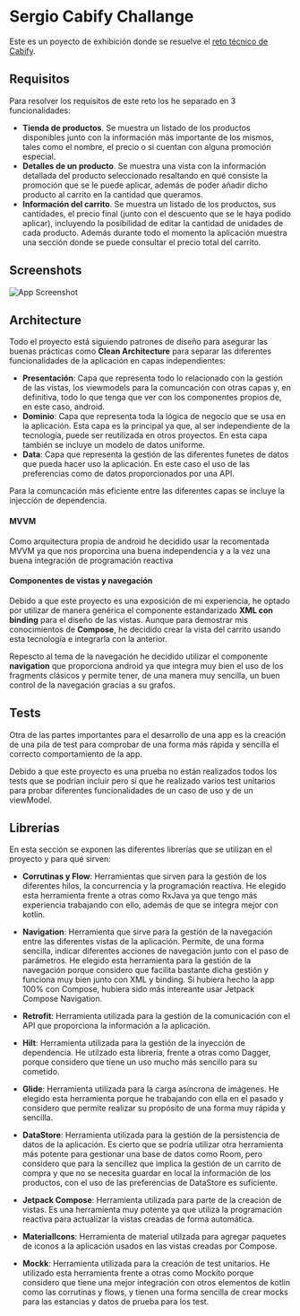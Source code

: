 
# Sergio Cabify Challange

Este es un poyecto de exhibición donde se resuelve el [reto técnico de Cabify](https://github.com/cabify/MobileChallenge).


## Requisitos
Para resolver los requisitos de este reto los he separado en 3 funcionalidades:

- **Tienda de productos**. Se muestra un listado de los productos disponibles junto con la información más importante de los mismos, tales como el nombre, el precio o si cuentan con alguna promoción especial.
- **Detalles de un producto**. Se muestra una vista con la información detallada del producto seleccionado resaltando en qué consiste la promoción que se le puede aplicar, además de poder añadir dicho producto al carrito en la cantidad que queramos.
- **Información del carrito**. Se muestra un listado de los productos, sus cantidades, el precio final (junto con el descuento que se le haya podido aplicar), incluyendo la posibilidad de editar la cantidad de unidades de cada producto. Además durante todo el momento la aplicación muestra una sección donde se puede consultar el precio total del carrito.


## Screenshots

![App Screenshot](https://via.placeholder.com/468x300?text=App+Screenshot+Here)


## Architecture
Todo el proyecto está siguiendo patrones de diseño para asegurar las buenas prácticas como **Clean Architecture** para separar las diferentes funcionalidades de la aplicación en capas independientes:

- **Presentación**: Capa que representa todo lo relacionado con la gestión de las vistas, los viewmodels para la comuncación con otras capas y, en definitiva, todo lo que tenga que ver con los componentes propios de, en este caso, android.
- **Dominio**: Capa que representa toda la lógica de negocio que se usa en la aplicación. Esta capa es la principal ya que, al ser independiente de la tecnología, puede ser reutilizada en otros proyectos. En esta capa también se incluye un modelo de datos uniforme.
- **Data**: Capa que representa la gestión de las diferentes funetes de datos que pueda hacer uso la aplicación. En este caso el uso de las preferencias como de datos proporcionados por una API.

Para la comuncación más eficiente entre las diferentes capas se incluye la injección de dependencia.

#### MVVM
Como arquitectura propia de android he decidido usar la recomentada MVVM ya que nos proporcina una buena independencia y a la vez una buena integración de programación reactiva

#### Componentes de vistas y navegación
Debido a que este proyecto es una exposición de mi experiencia, he optado por utilizar de manera genérica el componente estandarizado **XML con binding** para el diseño de las vistas. Aunque para demostrar mis conocimientos de **Compose**, he decidido crear la vista del carrito usando esta tecnología e integrarla con la anterior.

Repescto al tema de la navegación he decidido utilizar el componente **navigation** que proporciona android ya que integra muy bien el uso de los fragments clásicos y permite tener, de una manera muy sencilla, un buen control de la navegación gracias a su grafos.
## Tests

Otra de las partes importantes para el desarrollo de una app es la creación de una pila de test para comprobar de una forma más rápida y sencilla el correcto comportamiento de la app.

Debido a que este proyecto es una prueba no están realizados todos los tests que se podrían incluir pero sí que he realizado varios test unitarios para probar diferentes funcionalidades de un caso de uso y de un viewModel.

## Librerías
En esta sección se exponen las diferentes librerías que se utilizan en el proyecto y para qué sirven:

- **Corrutinas y Flow**: Herramientas que sirven para la gestión de los diferentes hilos, la concurrencia y la programación reactiva. He elegido esta herramienta frente a otras como RxJava ya que tengo más experiencia trabajando con ello, además de que se integra mejor con kotlin.

- **Navigation**: Herramienta que sirve para la gestión de la navegación entre las diferentes vistas de la aplicación. Permite, de una forma sencilla, indicar diferentes acciones de navegación junto con el paso de parámetros. He elegido esta herramienta para la gestión de la navegación porque considero que facilita bastante dicha gestión y funciona muy bien junto con XML y binding. Si hubiera hecho la app 100% con Compose, hubiera sido más intereante usar Jetpack Compose Navigation.

- **Retrofit**: Herramienta utilizada para la gestión de la comunicación con el API que proporciona la información a la aplicación.

- **Hilt**: Herramienta utilizada para la gestión de la inyección de dependencia. He utilzado esta librería, frente a otras como Dagger, porque considero que tiene un uso mucho más sencillo para su cometido.

- **Glide**: Herramienta utilizada para la carga asíncrona de imágenes. He elegido esta herramienta porque he trabajando con ella en el pasado y considero que permite realizar su propósito de una forma muy rápida y sencilla.

- **DataStore**: Herramienta utilizada para la gestión de la persistencia de datos de la aplicación. Es cierto que se podría utilizar otra herramienta más potente para gestionar una base de datos como Room, pero considero que para la sencillez que implica la gestión de un carrito de compra y que no se necesita guardar en local la información de los productos, con el uso de las preferencias de DataStore es suficiente.

- **Jetpack Compose**: Herramienta utilizada para parte de la creación de vistas. Es una herramienta muy potente ya que utiliza la programación reactiva para actualizar la vistas creadas de forma automática.

- **MaterialIcons**: Herramienta de material utilzada para agregar paquetes de iconos a la aplicación usados en las vistas creadas por Compose.

- **Mockk**: Herramienta utilizada para la creación de test unitarios. He utilizado esta herramienta frente a otras como Mockito porque considero que tiene una mejor integración con otros elementos de kotlin como las corrutinas y flows, y tienen una forma sencilla de crear mocks para las estancias y datos de prueba para los test.

